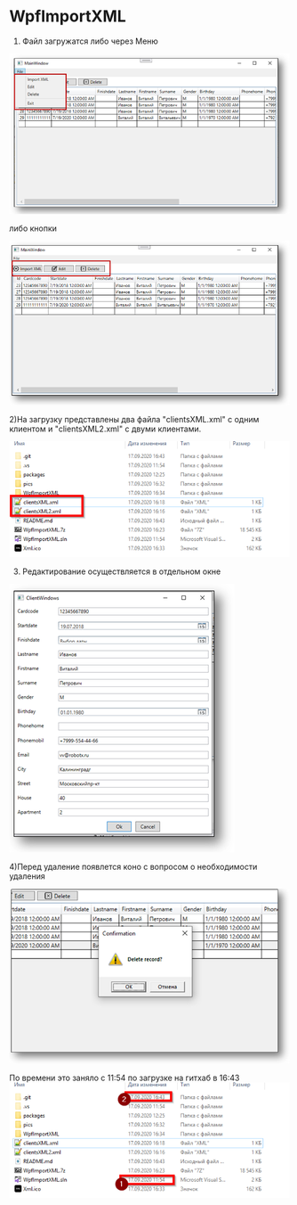 # WpfImportXML
1) Файл загружатся либо через Меню

<img src="https://github.com/olegmedv/WpfImportXML/blob/master/pics/2020-09-17%2016_19_15-.png">

либо кнопки 

<img src="https://github.com/olegmedv/WpfImportXML/blob/master/pics/2020-09-17%2016_18_37-.png">

2)На загрузку представлены два файла "clientsXML.xml" с одним клиентом и "clientsXML2.xml" с двуми клиентами.

<img src="https://github.com/olegmedv/WpfImportXML/blob/master/pics/files.png">

3) Редактирование осуществляется в отдельном окне

<img src="https://github.com/olegmedv/WpfImportXML/blob/master/pics/2020-09-17%2016_29_56.png">

4)Перед удаление появлется коно с вопросом о необходимости удаления

<img src="https://github.com/olegmedv/WpfImportXML/blob/master/pics/2020-09-17%2016_32_24-.png">

По времени это заняло с 11:54 по загрузке на гитхаб в 16:43
<img src="https://github.com/olegmedv/WpfImportXML/blob/master/pics/time-.png">
